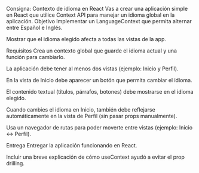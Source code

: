 Consigna: Contexto de idioma en React
Vas a crear una aplicación simple en React que utilice Context API para manejar un idioma global en la aplicación.
Objetivo
Implementar un LanguageContext que permita alternar entre Español e Inglés.


Mostrar que el idioma elegido afecta a todas las vistas de la app.


Requisitos
Crea un contexto global que guarde el idioma actual y una función para cambiarlo.


La aplicación debe tener al menos dos vistas (ejemplo: Inicio y Perfil).


En la vista de Inicio debe aparecer un botón que permita cambiar el idioma.


El contenido textual (títulos, párrafos, botones) debe mostrarse en el idioma elegido.


Cuando cambies el idioma en Inicio, también debe reflejarse automáticamente en la vista de Perfil (sin pasar props manualmente).


Usa un navegador de rutas para poder moverte entre vistas (ejemplo: Inicio ↔ Perfil).


Entrega
Entregar la aplicación funcionando en React.


Incluir una breve explicación de cómo useContext ayudó a evitar el prop drilling.